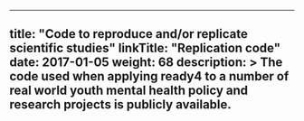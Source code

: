 
---
title: "Code to reproduce and/or replicate scientific studies"
linkTitle: "Replication code"
date: 2017-01-05
weight: 68
description: >
  The code used when applying ready4 to a number of real world youth mental health policy and research projects is publicly available.
---


